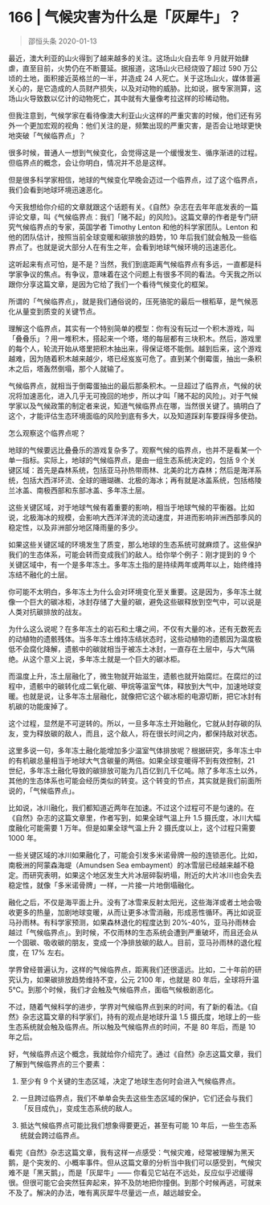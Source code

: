 # 166 | 气候灾害为什么是「灰犀牛」？
> 邵恒头条
2020-01-13

最近，澳大利亚的山火得到了越来越多的关注。这场山火自去年 9 月就开始肆虐，直至目前，火势仍在不断蔓延。据报道，这场山火已经烧毁了超过 590 万公顷的土地，面积接近英格兰的一半，并造成 24 人死亡。关于这场山火，媒体普遍关心的，是它造成的人员财产损失，以及对动物的威胁。比如说，据专家测算，这场山火导致数以亿计的动物死亡，其中就有大量像考拉这样的珍稀动物。

但我注意到，气候学家在看待像澳大利亚山火这样的严重灾害的时候，他们还有另外一个更加宏观的视角：他们关注的是，频繁出现的严重灾害，是否会让地球更快地突破「气候临界点」？

很多时候，普通人一想到气候变化，会觉得这是一个缓慢发生、循序渐进的过程。但临界点的概念，会让你明白，情况并不总是这样。

但是很多科学家相信，地球的气候变化早晚会迈过一个临界点，过了这个临界点，我们会看到地球环境迅速恶化。

今天我想给你介绍的文章就跟这个话题有关。《自然》杂志在去年年底发表的一篇评论文章，叫《气候临界点：我们「赌不起」的风险》。这篇文章的作者是专门研究气候临界点的专家，英国学者 Timothy Lenton 和他的科学家团队。Lenton 和他的团队估计，按照当前全球变暖和碳排放的趋势，10 年后我们就会触及一些临界点了。也就是说大部分人在有生之年，会看到地球气候环境的迅速恶化。

这听起来有点可怕，是不是？当然，我们到底距离气候临界点有多远，一直都是科学家争议的焦点。有争议，意味着在这个问题上有很多不同的看法。今天我之所以跟你分享这篇文章，是因为它给了我们一个看待气候变化的框架。

所谓的「气候临界点」，就是我们通俗说的，压死骆驼的最后一根稻草，是气候恶化从量变到质变的关键节点。

理解这个临界点，其实有一个特别简单的模型：你有没有玩过一个积木游戏，叫「叠叠乐」？用一堆积木，搭起来一个塔，塔的每层都有三块积木。然后，游戏里的每个人，轮流开始从塔里把积木抽出来，得保证塔不能倒。越到后来，这个游戏越难，因为随着积木越来越少，塔已经岌岌可危了。直到某个倒霉蛋，抽出一条积木之后，塔轰然倒塌，那个人就输了。

气候临界点，就相当于倒霉蛋抽出的最后那条积木。一旦超过了临界点，气候的状况将加速恶化，进入几乎无可挽回的地步，所以才叫「赌不起的风险」。对于气候学家以及气候政策的制定者来说，知道气候临界点在哪，当然很关键了。搞明白了这个，才能评估生态环境面临的风险到底有多大，以及知道踩刹车要踩得多使劲。

怎么观察这个临界点呢？

地球的气候要远比叠叠乐的游戏复杂多了。观察气候的临界点，也并不是看某一个单一指标。实际上，地球的气候临界点，是由一组生态系统决定的，包括 9 个关键区域：首先是森林系统，包括亚马孙热带雨林、北美的北方森林；然后是海洋系统，包括大西洋环流、全球的珊瑚礁、北极的海冰；再有就是冰盖系统，包括格陵兰冰盖、南极西部和东部冰盖、多年冻土层。

这些关键区域，对于地球气候有着重要的影响，相当于地球气候的平衡器。比如说，北极海冰的规模，会影响大西洋洋流的流动速度，并进而影响非洲西部季风的稳定性，以及非洲部分地区降雨量的多少。

如果这些关键区域的环境发生了质变，那么地球的生态系统可就麻烦了。这些保护我们的生态体系，可能会转而变成我们的敌人。给你举个例子：刚才提到的 9 个关键区域中，有一个是多年冻土。多年冻土指的是持续两年或两年以上，始终维持冻结不融化的土层。

你可能不太明白，多年冻土为什么会对环境变化至关重要。这是因为，多年冻土就像一个巨大的碳冰柜，冰封存储了大量的碳，避免这些碳释放到空气中，可以说是人类对抗碳排放的战友。

为什么这么说呢？在多年冻土的岩石和土壤之间，不仅有大量的冰，还有无数死去的动植物的遗骸残体。当多年冻土维持冻结状态时，这些动植物的遗骸因为温度极低不会腐化降解，遗骸中的碳就相当于被冻土冰封，一直存在土层中，与大气隔绝。从这个意义上说，多年冻土就是一个巨大的碳冰柜。

而温度上升，冻土层融化了，微生物就开始滋生，遗骸也就开始腐烂。在腐烂的过程中，遗骸中的碳转化成二氧化碳、甲烷等温室气体，释放到大气中，加速地球变暖。也就是说，让多年冻土层融化，就像把它这个碳冰柜的电源切断，把它冰封有机碳的功能废掉了。

这个过程，显然是不可逆转的。所以，一旦多年冻土开始融化，它就从封存碳的队友，变为释放碳的敌人，而且，这个敌人，将在很长时间之内，都保持敌对状态。

这里多说一句，多年冻土融化能增加多少温室气体排放呢？根据研究，多年冻土中的有机碳总量相当于地球大气含碳量的两倍。如果全球变暖得不到有效控制，21 世纪，多年冻土融化导致的碳排放可能为几百亿到几千亿吨。除了多年冻土以外，其他的生态体系也可能会经历类似的转变。这个转变的节点，其实就是我们前面所说的，「气候临界点」。

比如说，冰川融化，我们都知道近两年在加速。不过这个过程可不是匀速的。在《自然》杂志的这篇文章里，作者写到，如果全球气温上升 1.5 摄氏度，冰川大幅度融化可能需要 1 万年。但是如果全球气温上升 2 摄氏度以上，这个过程只需要 1000 年。

一些关键区域的冰川如果融化了，可能会引发多米诺骨牌一般的连锁恶化。比如，南极洲的阿蒙森海堤（Amundsen Sea embayment）的冰雪层已经越来越不稳定。而研究表明，如果这个地区发生大片冰层碎裂坍塌，附近的大片冰川也会失去稳定性，就像「多米诺骨牌」一样，一片接一片地倒塌融化。

融化之后，不仅是海平面上升。没有了冰雪来反射太阳光，这些海洋或者土地会吸收更多的热量，加剧地球变暖，从而让更多冰雪消融，形成恶性循环。再比如说亚马孙雨林。有科学家预测，如果森林退化的程度达到 20%-40%，亚马孙雨林会越过「气候临界点」。到时候，不仅雨林的生态系统会遭到严重破坏，而且还会从一个固碳、吸收碳的朋友，变成一个净排放碳的敌人。目前，亚马孙雨林的退化程度，在 17% 左右。

学界曾经普遍认为，这样的气候临界点，距离我们还很遥远。比如，二十年前的研究认为，如果碳排放趋势维持不变，公元 2100 年，也就是 80 年后，全球将升温 5℃。到那个时候，我们才会触及气候临界点，面临气候极剧恶化。

不过，随着气候科学的进步，学界对气候临界点到来的时间，有了新的看法。《自然》杂志这篇文章的科学家们，持有的观点是地球升温 1.5 摄氏度，地球上的一些生态系统就会触及临界点。所以触及气候临界点的时间，不是 80 年后，而是 10 年之后。

好，气候临界点这个概念，我就给你介绍完了。通过《自然》杂志这篇文章，我们了解到气候临界点的三个要素：

1. 至少有 9 个关键的生态区域，决定了地球生态何时会进入气候临界点。

2. 一旦跨过临界点，我们不单单会失去这些生态区域的保护，它们还会与我们「反目成仇」，变成生态系统的敌人。

3. 抵达气候临界点可能比我们想象得要更近，甚至有可能 10 年后，一些生态系统就会跨过临界点。

看完《自然》杂志这篇文章，我有这样一点感受：气候灾难，经常被理解为黑天鹅，是个突发的、小概率事件。但从这篇文章的分析当中我们可以感受到，气候灾难不是「黑天鹅」，而是「灰犀牛」—— 你看见它站在不远处，反应似乎迟缓得很。但很可能它会突然狂奔起来，猝不及防地把你撞倒。到那个时候再逃，可就来不及了。解决的办法，唯有离灰犀牛尽量远一点，越远越安全。
